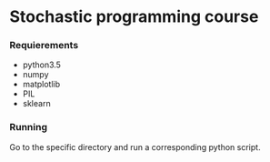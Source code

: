# Stochastic programming course

### Requierements  
- python3.5
- numpy
- matplotlib
- PIL
- sklearn

### Running  
Go to the specific directory and run a corresponding python script.
